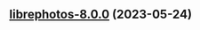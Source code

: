 

## [librephotos-8.0.0](https://github.com/succelle/charts/compare/librephotos-7.0.23...librephotos-8.0.0) (2023-05-24)

